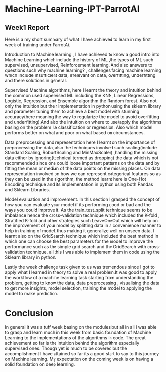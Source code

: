 # Machine-Learning-IPT-ParrotAI

## Week1 Report

Here is a my short summary of what I have achieved to learn in my first week of training under ParrotAi.

Introduction to Machine learning , I have achieved to know a good intro into Machine Learning which include the history of ML ,the types of ML  such supervised, unsupervised, Reinforcement learning. And also answers to questions such why machine learning? , challenges facing machine learning which include insufficient data, irrelevant on data, overfitting, underfitting and there solutions in general.

Supervised Machine algorithms, here I learnt the theory and intuition  behind the common used supervised ML including the KNN, Linear Regressions, Logistic, Regression, and Ensemble algorithm the Random forest. Also not only the intuition but their implementation in python using the sklearn library and parameter tuning them to achieve a best model with stunning accuracy(here meaning the way to regularize the model to avoid overfitting and underfitting).And also the intuition on where to use/apply the algorithms basing on the problem I.e classification or regression. Also which model performs better on what and poor on what based on circumstances.

Data preprocessing and representation here I learnt on the importance of preprocessing the data, also the techniques involved such scaling(include Standard Scaling, RobustScaling  and MinMaxScaler) ,handling the missing data either by ignoring(technical termed as dropping) the data which is not recommended since one could loose important patterns on the data and by fitting the mean or median of the data points on the missing places. On data representation involved on how we can represent categorical features so as they can be used in the algorithm, the method learnt here is One-Hot Encoding technique and its implementation in python using both Pandas and Sklearn Libraries.

Model evaluation and improvement. In this section I grasped the concept of how you can evaluate your model if its performing good or bad and the ways you could improve it. As the train_test_split technique  seems to be imbalance hence the cross-validation technique which included the K-fold , Stratified K-fold and other strategies such LeaveOneOut which will help on the improvement of your model by splitting data in a convenience  manner  to help in training of model, thus making it generalize well on unseen data. I learnt also on the GridSearch technique which included the best method in which one can choose the best parameters for the model to improve the performance such as the simple grid search and the GridSearch with cross-validation technique, all this I was able to implement them in code using the Sklearn library in python.

Lastly the week challenge task given to us was tremendous since I got to apply what I learned in theory to solve a real problem.It was good to apply the workflow of a machine learning task starting from understanding the problem, getting to know the data, data preprocessing , visualising the data to get more insights, model selection, training the model  to applying the model to make prediction.

# Conclusion
In general it was a tuff week basing on the modules but all in all i was able to grasp and learn much in this week from basic foundation of Machine Learning to the implementations of the algorithms in code. The great achievement so far is the intuition behind the algorithm especially supervised ones. Though yet is much to be covered but the accomplishment I have attained so far its a good start to say to this journey on Machine learning. My expectation on the coming week is on having a solid foundation on deep learning.
#
